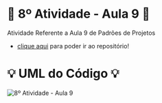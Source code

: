 # 🚀 8º Atividade - Aula 9 🚀
Atividade Referente a Aula 9 de Padrões de Projetos

- [clique aqui](https://github.com/Hugo-Machado02/padroes-projeto-atividades/tree/8º-Atividade-Aula-9/src) para poder ir ao repositório!

#  :bulb: UML do Código :bulb:
![8º Atividade - Aula 9](https://github.com/user-attachments/assets/dd8beebe-131a-497d-aa6d-9c30c38ef472)
